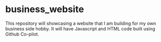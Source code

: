 # business_website
This repository will showcasing a website that I am building for my own business side hobby. It will have Javascript and HTML code bulit using Github Co-pilot.
